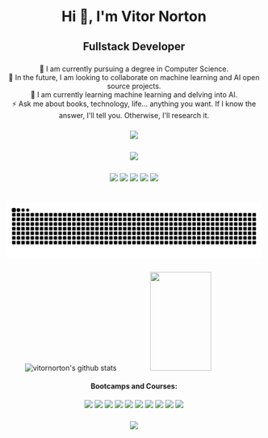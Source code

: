 <h1 align="center">Hi 👋, I'm Vitor Norton</h1>

###

<h2 align="center">Fullstack Developer</h2>

###

<p align="center">🔭 I am currently pursuing a degree in Computer Science.<br>🤝 In the future, I am looking to collaborate on machine learning and AI open source projects.<br>🌱 I am currently learning machine learning and delving into AI.<br>⚡ Ask me about books, technology, life... anything you want. If I know the answer, I'll tell you. Otherwise, I'll research it.</p>

###
<div align="center">
<img height="250" src="https://cdn.discordapp.com/attachments/750422662723141775/1268283657102032998/Emote.gif?ex=66abdcb3&is=66aa8b33&hm=4048580356fa76a80d81c1d1a7e3171eb3991cc46e077b12eee8d3f4c20ad3b3&"/>
</div>

###

  <div align="center">
  <img src="https://skillicons.dev/icons?i=vscode,html,css,js,angular,ts,nodejs,php,react,nextjs,aws,wordpress,git,github,docker,postgres,py,cs,cpp,c,dotnet,bootstrap,flutter,linux,mysql,php,ai,ps,pr,ableton,&theme=dark&perline=15" />
  </div>

###

<div align="center">
  <a href="https://www.tiktok.com/@vitornorton" target="_blank"><img src="https://img.shields.io/badge/TikTok-%23000000.svg?style=for-the-badge&logo=TikTok&logoColor=white" height="35 target="_blank></a> 
  <a href="https://www.instagram.com/ovitornorton/" target="_blank"><img src="https://img.shields.io/badge/-Instagram-%23E4405F?style=for-the-badge&logo=instagram&logoColor=white" height="35 target="_blank"></a>
 	<a href="https://www.twitch.tv/snapbk_" target="_blank"><img src="https://img.shields.io/badge/Twitch-9146FF?style=for-the-badge&logo=twitch&logoColor=white" height="35 target="_blank"></a>
  <a href="" target="_blank"><img src="https://img.shields.io/badge/Discord-7289DA?style=for-the-badge&logo=discord&logoColor=white" height="35 target="_blank"></a> 
  <a href="https://www.linkedin.com/in/vitornorton/" <img src="https://img.shields.io/badge/-LinkedIn-%230077B5?style=for-the-badge&logo=linkedin&logoColor=white" height="35 target="_blank"></a>
  <a href=""target="_blank"> <img src="https://img.shields.io/badge/twitter-%23000000.svg?style=for-the-badge&logo=X&logoColor=white" height="35 target="_blank"></a
  
  
</div>

###

<div align="center">
<br clear="both">

<img src="https://raw.githubusercontent.com/vitornorton/vitornorton/output/snake.svg" alt="Snake animation" />
</div>

###

<div align="center">
  
  <img width="49%" height="195px" src="https://github-readme-stats.vercel.app/api?username=vitornorton&show_icons=true&count_private=true&hide_border=true&title_color=B03A2E&icon_color=B03A2E&text_color=c9d1d9&bg_color=0d1117" alt="vitornorton's github stats" /> 
  
  <img width="49%" height="195px" src="https://github-readme-stats.vercel.app/api/top-langs/?username=vitornorton&layout=compact&hide_border=true&title_color=B03A2E&text_color=B03A2E&bg_color=0d1117" />
</div>

<div align="center">
  
#### Bootcamps and Courses:

[<img src=https://hermes.dio.me/tracks/0a65ba61-a8fa-46d9-88aa-dbebb029583e.png height="80"></a>](https://hermes.dio.me/certificates/1BJHMPAF.pdf)
[<img src=https://hermes.dio.me/tracks/a123a707-54de-4a67-88ee-5c129beb14d7.png height="80"></a>](https://hermes.dio.me/certificates/HRF2HQGD.pdf)
[<img src="https://hermes.dio.me/tracks/f5dba255-da18-427a-a02a-ca11a339c1cd.png" height="80"/></a>](https://web.dio.me/track/potencia-tech-powered-ifood-ciencias-de-dados-com-python)
[<img src="https://hermes.dio.me/tracks/03253ff0-95b9-4904-84e7-2063e9d6cb26.png" height="80"/></a>](https://web.dio.me/track/santander-bootcamp-2023-ciencia-de-dados-com-python)
[<img src="https://hermes.dio.me/tracks/bdc7cc19-c796-46a2-b767-e8bdc201fcb8.png" height="80"/></a>](https://hermes.dio.me/certificates/IAGPRTKC.pdf)
[<img src="https://hermes.dio.me/tracks/b88f117f-829e-4546-8f0b-4560ce423108.png" height="80"/></a>](https://hermes.dio.me/certificates/SPAF9CQI.pdf)
[<img src="https://hermes.dio.me/tracks/4deb40de-7fb6-4229-a6a5-97185381d577.png" height="80"></a>](https://hermes.dio.me/certificates/BCMZZRBH.pdf)
[<img src="https://hermes.dio.me/tracks/5d55a4ec-ef34-4222-830f-18dea83ba393.png" height="80"></a>](https://hermes.dio.me/certificates/XLZEJK13.pdf)
[<img src="https://hermes.dio.me/tracks/a736ef42-0d2f-4079-adb4-25c55c85ba2b.png" height="80"></a>](https://hermes.dio.me/certificates/R9MNULYI.pdf)
[<img src="https://hermes.dio.me/tracks/a114aa74-854a-455b-8169-dc9157712b27.png" height="80"></a>](https://hermes.dio.me/certificates/R9MNULYI.pdf)

</div>

###

<img src="https://komarev.com/ghpvc/?username=your-github-vitornorton&color=blueviolet">
